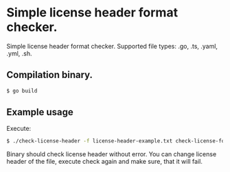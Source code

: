 # Simple license header format checker.

Simple license header format checker. Supported file types: .go, .ts, .yaml, .yml, .sh.

## Compilation binary.

```bash
$ go build
```

## Example usage



Execute:

```bash
$ ./check-license-header -f license-header-example.txt check-license-formating.go
```

Binary should check license header without error. You can change license header of the file,
execute check again and make sure, that it will fail.

